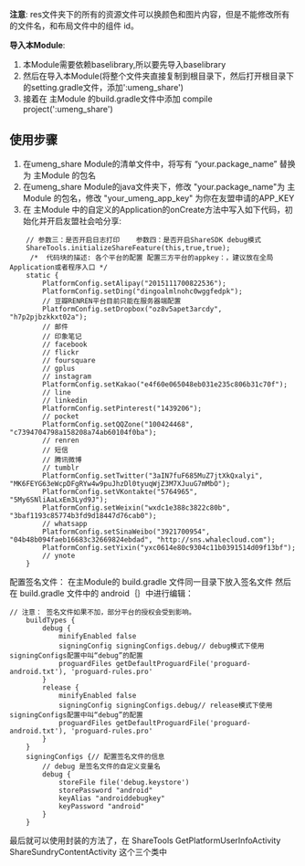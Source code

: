 **注意**: res文件夹下的所有的资源文件可以换颜色和图片内容，但是不能修改所有的文件名，和布局文件中的组件 id。

**导入本Module**:

 1. 本Module需要依赖baselibrary,所以要先导入baselibrary
 2. 然后在导入本Module(将整个文件夹直接复制到根目录下，然后打开根目录下的setting.gradle文件，添加':umeng_share')
 3. 接着在 主Module 的build.gradle文件中添加 compile project(':umeng_share')




使用步骤
----


 1. 在umeng_share Module的清单文件中，将写有 “your.package_name” 替换为 主Module 的包名
 2. 在umeng_share Module的java文件夹下，修改  "your.package_name"为 主Module 的包名，修改 "your_umeng_app_key" 为你在友盟申请的APP_KEY
 3. 在  主Module  中的自定义的Application的onCreate方法中写入如下代码，初始化并开启友盟社会哈分享:

```
    // 参数三：是否开启日志打印    参数四：是否开启ShareSDK debug模式
    ShareTools.initializeShareFeature(this,true,true);
     /*  代码块的描述: 各个平台的配置 配置三方平台的appkey：，建议放在全局Application或者程序入口 */
    static {
        PlatformConfig.setAlipay("2015111700822536");
        PlatformConfig.setDing("dingoalmlnohc0wggfedpk");
        // 豆瓣RENREN平台目前只能在服务器端配置
        PlatformConfig.setDropbox("oz8v5apet3arcdy", "h7p2pjbzkkxt02a");
        // 邮件
        // 印象笔记
        // facebook
        // flickr
        // foursquare
        // gplus
        // instagram
        PlatformConfig.setKakao("e4f60e065048eb031e235c806b31c70f");
        // line
        // linkedin
        PlatformConfig.setPinterest("1439206");
        // pocket
        PlatformConfig.setQQZone("100424468", "c7394704798a158208a74ab60104f0ba");
        // renren
        // 短信
        // 腾讯微博
        // tumblr
        PlatformConfig.setTwitter("3aIN7fuF685MuZ7jtXkQxalyi", "MK6FEYG63eWcpDFgRYw4w9puJhzDl0tyuqWjZ3M7XJuuG7mMbO");
        PlatformConfig.setVKontakte("5764965", "5My6SNliAaLxEm3Lyd9J");
        PlatformConfig.setWeixin("wxdc1e388c3822c80b", "3baf1193c85774b3fd9d18447d76cab0");
        // whatsapp
        PlatformConfig.setSinaWeibo("3921700954", "04b48b094faeb16683c32669824ebdad", "http://sns.whalecloud.com");
        PlatformConfig.setYixin("yxc0614e80c9304c11b0391514d09f13bf");
        // ynote
    }
```

配置签名文件：
	 在主Module的 build.gradle 文件同一目录下放入签名文件
	 然后在 build.gradle 文件中的   android｛｝中进行编辑：


```
// 注意： 签名文件如果不加，部分平台的授权会受到影响。
    buildTypes {
        debug {
            minifyEnabled false
            signingConfig signingConfigs.debug// debug模式下使用signingConfigs配置中叫“debug”的配置
            proguardFiles getDefaultProguardFile('proguard-android.txt'), 'proguard-rules.pro'
        }
        release {
            minifyEnabled false
            signingConfig signingConfigs.debug// release模式下使用signingConfigs配置中叫“debug”的配置
            proguardFiles getDefaultProguardFile('proguard-android.txt'), 'proguard-rules.pro'
        }
    }
    signingConfigs {// 配置签名文件的信息
        // debug 是签名文件的自定义变量名
        debug {
            storeFile file('debug.keystore')
            storePassword "android"
            keyAlias "androiddebugkey"
            keyPassword "android"
        }
    }
```
最后就可以使用封装的方法了，在  ShareTools	 GetPlatformUserInfoActivity	ShareSundryContentActivity  这个三个类中
